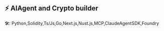 ## ⚡️ AIAgent and Crypto builder
🛠️: Python,Solidity,Ts/Js,Go,Next.js,Nust.js,MCP,ClaudeAgentSDK,Foundry
<!--
**JinTanba/JinTanba** is a ✨ _special_ ✨ repository because its `README.md` (this file) appears on your GitHub profile.

Here are some ideas to get you started:

- 🔭 I’m currently working on ...
- 🌱 I’m currently learning ...
- 👯 I’m looking to collaborate on ...
- 🤔 I’m looking for help with ...
- 💬 Ask me about ...
- 📫 How to reach me: ...
- 😄 Pronouns: ...
- ⚡ Fun fact: ...
-->
